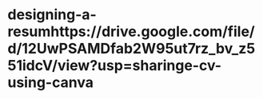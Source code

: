 # designing-a-resumhttps://drive.google.com/file/d/12UwPSAMDfab2W95ut7rz_bv_z551idcV/view?usp=sharinge-cv-using-canva
